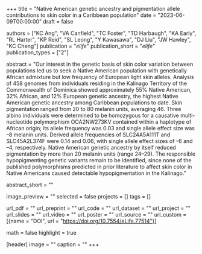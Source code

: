 +++
title = "Native American genetic ancestry and pigmentation allele contributions to skin color in a Caribbean population"
date = "2023-06-09T00:00:00"
draft = false

authors = ["KC Ang", "VA Canfield", "TC Foster", "TD Harbaugh", "KA Early", "RL Harter", "KP Reid", "SL Leong", "Y Kawasawa", "DJ Liu", "JW Hawley", "KC Cheng"]
publication = "_elife_"
publication_short = "_elife_"
publication_types = ["2"]

abstract = "Our interest in the genetic basis of skin color variation between populations led us to seek a Native American population with genetically African admixture but low frequency of European light skin alleles. Analysis of 458 genomes from individuals residing in the Kalinago Territory of the Commonwealth of Dominica showed approximately 55% Native American, 32% African, and 12% European genetic ancestry, the highest Native American genetic ancestry among Caribbean populations to date. Skin pigmentation ranged from 20 to 80 melanin units, averaging 46. Three albino individuals were determined to be homozygous for a causative multi-nucleotide polymorphism OCA2NW273KV contained within a haplotype of African origin; its allele frequency was 0.03 and single allele effect size was –8 melanin units. Derived allele frequencies of SLC24A5A111T and SLC45A2L374F were 0.14 and 0.06, with single allele effect sizes of –6 and –4, respectively. Native American genetic ancestry by itself reduced pigmentation by more than 20 melanin units (range 24–29). The responsible hypopigmenting genetic variants remain to be identified, since none of the published polymorphisms predicted in prior literature to affect skin color in Native Americans caused detectable hypopigmentation in the Kalinago."

abstract_short = ""

image_preview = ""
selected = false
projects = []
tags = []

url_pdf = ""
url_preprint = ""
url_code = ""
url_dataset = ""
url_project = ""
url_slides = ""
url_video = ""
url_poster = ""
url_source = ""
url_custom = [{name = "DOI", url = "https://doi.org/10.7554/eLife.77514"}]

math = false
highlight = true

[header]
image = ""
caption = ""
+++

